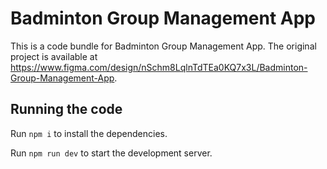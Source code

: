 
  # Badminton Group Management App

  This is a code bundle for Badminton Group Management App. The original project is available at https://www.figma.com/design/nSchm8LqlnTdTEa0KQ7x3L/Badminton-Group-Management-App.

  ## Running the code

  Run `npm i` to install the dependencies.

  Run `npm run dev` to start the development server.
  